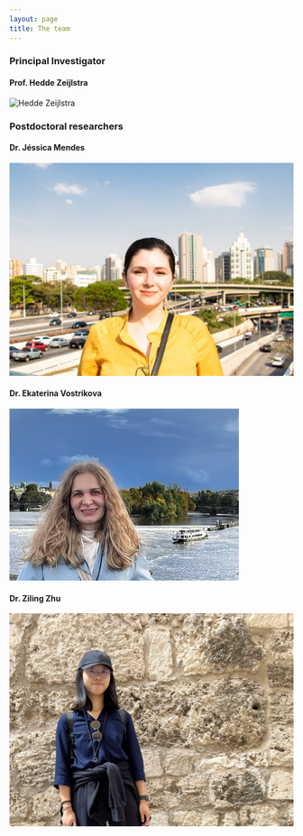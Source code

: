 ```yaml
---
layout: page
title: The team
---
```


### Principal Investigator

#### Prof. Hedde Zeijlstra

![Hedde Zeijlstra](/assets/img/hedde.jpg|width=10)

### Postdoctoral researchers

#### Dr. Jéssica Mendes  

![Jéssica Mendes](/assets/img/jessica.JPG)  

#### Dr. Ekaterina Vostrikova  

![Ekaterina Vostrikova](/assets/img/katia.PNG)  

#### Dr. Ziling Zhu  

![Ziling Zhu](/assets/img/ziling.jpg)  
